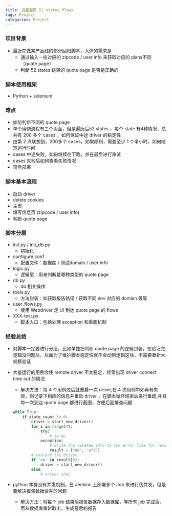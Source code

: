 ```yaml
---
title: 批量遍历 52 states flows
tags: Project
categories: Project
---
```

### 项目背景

- 最近在做某产品线的部分回归脚本，大体的需求是
	- 通过输入一些对应的 zipcode / user info 来获取对应的 plans不同（quote page）
	- 判断 52 states 跳转的 quote page 是否是正确的

<!-- more -->

### 脚本使用框架
- Python + selenium

### 难点
- 如何判断不同的 quote page
- 单个用例流程有三个页面，但是遍历后52 states ，每个 state 有4种情况，总共有 200 多个 cases ，如何保证中途 driver 的稳定性
- 由第 2 点联想到，200多个 cases，如果顺利，需要至少 1 个半小时，如何缩短运行时间
- cases 中途失败，如何继续往下跑，并在最后进行重试
- cases 失败后如何查看失败情况
- 项目部署

### 脚本基本流程
- 启动 driver
- delete cookies
- 主页
- 填写信息页 (zipcode / user info)
- 判断 quote page

### 脚本分层
- init.py / init_db.py
	- 初始化
- configure.conf
	- 配置文件：数据库 / 测试domain / user info
- logic.py
	- 逻辑层：用来判断是哪种类型的 quote page
- db.py
	- db 相关操作
- tools.py
	- 方法封装：如获取报告路径 / 获取不同 env 对应的 domian 等等
- user_flows.py
	- 使用 Webdriver 走 UI 到达 quote page 的 flows
- XXX-test.py
	- 脚本入口：包括处理 exception 和重跑机制 

### 经验总结
- 对脚本一定要进行分层，比如单独把判断 quote page 的逻辑封装，在验证完逻辑没问题后，后面为了维护脚本稳定性就不会动到逻辑这块，不需要重新大规模验证

- 大量运行的用例会使 remote driver 不太稳定，经常出现 driver connect time out 的情况
	- 解决方法：每 4 个用例过后就重启一次 driver,在 4 次用例中如再有失败，则记录下相应的信息并重启 driver ，在脚本循环结束后进行重跑,并且每一次到达 quote page 都进行截图，方便后面排查问题
	```Python
	while True:
    	if state_count != 0:
        	driver = start_new_driver()
        	for i in range(4):
        		try:
        			# to do
        		exception:
        			# write the releted info to the error file for rerun the cases last
        			result = ('no', 'url')
        	# restart the driver			
        	if 'no' in result[0]:
                driver = start_new_driver()
            else
                # screen shot
	```
	
- python 本身没有并发机制，在 Jenkins 上部署多个 Job 来进行伪并发，但是要解决报告数据合并的问题
	- 解决方法：将每个 job 结束后报告数据存入数据库，等所有 job 完成后，再从数据库重新取出，生成最后的报告
